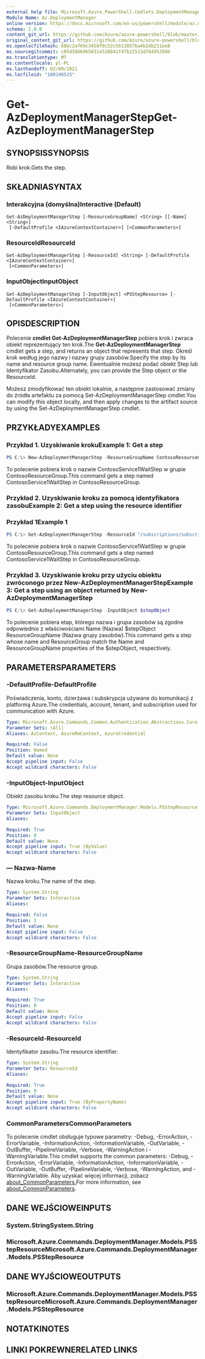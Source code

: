 ```yaml
---
external help file: Microsoft.Azure.PowerShell.Cmdlets.DeploymentManager.dll-Help.xml
Module Name: Az.DeploymentManager
online version: https://docs.microsoft.com/en-us/powershell/module/az.deploymentmanager/get-azdeploymentmanagerstep
schema: 2.0.0
content_git_url: https://github.com/Azure/azure-powershell/blob/master/src/DeploymentManager/DeploymentManager/help/Get-AzDeploymentManagerStep.md
original_content_git_url: https://github.com/Azure/azure-powershell/blob/master/src/DeploymentManager/DeploymentManager/help/Get-AzDeploymentManagerStep.md
ms.openlocfilehash: 68bc2af69c3450f0c52c5613057ba4b2db211ee8
ms.sourcegitcommit: c05d3d669b5631e526841f47b22513d78495350b
ms.translationtype: MT
ms.contentlocale: pl-PL
ms.lasthandoff: 02/09/2021
ms.locfileid: "100196515"
---
```

# <span data-ttu-id="0b7ea-101">Get-AzDeploymentManagerStep</span><span class="sxs-lookup"><span data-stu-id="0b7ea-101">Get-AzDeploymentManagerStep</span></span>

## <span data-ttu-id="0b7ea-102">SYNOPSIS</span><span class="sxs-lookup"><span data-stu-id="0b7ea-102">SYNOPSIS</span></span>
<span data-ttu-id="0b7ea-103">Robi krok.</span><span class="sxs-lookup"><span data-stu-id="0b7ea-103">Gets the step.</span></span>

## <span data-ttu-id="0b7ea-104">SKŁADNIA</span><span class="sxs-lookup"><span data-stu-id="0b7ea-104">SYNTAX</span></span>

### <span data-ttu-id="0b7ea-105">Interakcyjna (domyślna)</span><span class="sxs-lookup"><span data-stu-id="0b7ea-105">Interactive (Default)</span></span>
```
Get-AzDeploymentManagerStep [-ResourceGroupName] <String> [[-Name] <String>]
 [-DefaultProfile <IAzureContextContainer>] [<CommonParameters>]
```

### <span data-ttu-id="0b7ea-106">ResourceId</span><span class="sxs-lookup"><span data-stu-id="0b7ea-106">ResourceId</span></span>
```
Get-AzDeploymentManagerStep [-ResourceId] <String> [-DefaultProfile <IAzureContextContainer>]
 [<CommonParameters>]
```

### <span data-ttu-id="0b7ea-107">InputObject</span><span class="sxs-lookup"><span data-stu-id="0b7ea-107">InputObject</span></span>
```
Get-AzDeploymentManagerStep [-InputObject] <PSStepResource> [-DefaultProfile <IAzureContextContainer>]
 [<CommonParameters>]
```

## <span data-ttu-id="0b7ea-108">OPIS</span><span class="sxs-lookup"><span data-stu-id="0b7ea-108">DESCRIPTION</span></span>
<span data-ttu-id="0b7ea-109">Polecenie **cmdlet Get-AzDeploymentManagerStep** pobiera krok i zwraca obiekt reprezentujący ten krok.</span><span class="sxs-lookup"><span data-stu-id="0b7ea-109">The **Get-AzDeploymentManagerStep** cmdlet gets a step, and returns an object that represents that step.</span></span>
<span data-ttu-id="0b7ea-110">Określ krok według jego nazwy i nazwy grupy zasobów.</span><span class="sxs-lookup"><span data-stu-id="0b7ea-110">Specify the step by its name and resource group name.</span></span> <span data-ttu-id="0b7ea-111">Ewentualnie możesz podać obiekt Step lub Identyfikator Zasobu.</span><span class="sxs-lookup"><span data-stu-id="0b7ea-111">Alternately, you can provide the Step object or the ResourceId.</span></span>

<span data-ttu-id="0b7ea-112">Możesz zmodyfikować ten obiekt lokalnie, a następnie zastosować zmiany do źródła artefaktu za pomocą Set-AzDeploymentManagerStep cmdlet.</span><span class="sxs-lookup"><span data-stu-id="0b7ea-112">You can modify this object locally, and then apply changes to the artifact source by using the Set-AzDeploymentManagerStep cmdlet.</span></span>

## <span data-ttu-id="0b7ea-113">PRZYKŁADY</span><span class="sxs-lookup"><span data-stu-id="0b7ea-113">EXAMPLES</span></span>

### <span data-ttu-id="0b7ea-114">Przykład 1. Uzyskiwanie kroku</span><span class="sxs-lookup"><span data-stu-id="0b7ea-114">Example 1: Get a step</span></span>
```powershell
PS C:\> New-AzDeploymentManagerStep -ResourceGroupName ContosoResourceGroup -Name ContosoService1WaitStep
```

<span data-ttu-id="0b7ea-115">To polecenie pobiera krok o nazwie ContosoService1WaitStep w grupie ContosoResourceGroup.</span><span class="sxs-lookup"><span data-stu-id="0b7ea-115">This command gets a step named ContosoService1WaitStep in ContosoResourceGroup.</span></span>

### <span data-ttu-id="0b7ea-116">Przykład 2. Uzyskiwanie kroku za pomocą identyfikatora zasobu</span><span class="sxs-lookup"><span data-stu-id="0b7ea-116">Example 2: Get a step using the resource identifier</span></span>
### <span data-ttu-id="0b7ea-117">Przykład 1</span><span class="sxs-lookup"><span data-stu-id="0b7ea-117">Example 1</span></span>
```powershell
PS C:\> Get-AzDeploymentManagerStep -ResourceId "/subscriptions/subscriptionId/resourcegroups/ContosoResourceGroup/providers/Microsoft.DeploymentManager/steps/ContosoService1WaitStep"
```

<span data-ttu-id="0b7ea-118">To polecenie pobiera krok o nazwie ContosoService1WaitStep w grupie ContosoResourceGroup.</span><span class="sxs-lookup"><span data-stu-id="0b7ea-118">This command gets a step named ContosoService1WaitStep in ContosoResourceGroup.</span></span>

### <span data-ttu-id="0b7ea-119">Przykład 3. Uzyskiwanie kroku przy użyciu obiektu zwróconego przez New-AzDeploymentManagerStep</span><span class="sxs-lookup"><span data-stu-id="0b7ea-119">Example 3: Get a step using an object returned by New-AzDeploymentManagerStep</span></span>
```powershell
PS C:\> Get-AzDeploymentManagerStep -InputObject $stepObject
```

 <span data-ttu-id="0b7ea-120">To polecenie pobiera etap, którego nazwa i grupa zasobów są zgodne odpowiednio z właściwościami Name (Nazwa) $stepObject ResourceGroupName (Nazwa grupy zasobów).</span><span class="sxs-lookup"><span data-stu-id="0b7ea-120">This command gets a step whose name and ResourceGroup match the Name and ResourceGroupName properties of the $stepObject, respectively.</span></span>

## <span data-ttu-id="0b7ea-121">PARAMETERS</span><span class="sxs-lookup"><span data-stu-id="0b7ea-121">PARAMETERS</span></span>

### <span data-ttu-id="0b7ea-122">-DefaultProfile</span><span class="sxs-lookup"><span data-stu-id="0b7ea-122">-DefaultProfile</span></span>
<span data-ttu-id="0b7ea-123">Poświadczenia, konto, dzierżawa i subskrypcja używane do komunikacji z platformą Azure.</span><span class="sxs-lookup"><span data-stu-id="0b7ea-123">The credentials, account, tenant, and subscription used for communication with Azure.</span></span>

```yaml
Type: Microsoft.Azure.Commands.Common.Authentication.Abstractions.Core.IAzureContextContainer
Parameter Sets: (All)
Aliases: AzContext, AzureRmContext, AzureCredential

Required: False
Position: Named
Default value: None
Accept pipeline input: False
Accept wildcard characters: False
```

### <span data-ttu-id="0b7ea-124">-InputObject</span><span class="sxs-lookup"><span data-stu-id="0b7ea-124">-InputObject</span></span>
<span data-ttu-id="0b7ea-125">Obiekt zasobu kroku.</span><span class="sxs-lookup"><span data-stu-id="0b7ea-125">The step resource object.</span></span>

```yaml
Type: Microsoft.Azure.Commands.DeploymentManager.Models.PSStepResource
Parameter Sets: InputObject
Aliases:

Required: True
Position: 0
Default value: None
Accept pipeline input: True (ByValue)
Accept wildcard characters: False
```

### <span data-ttu-id="0b7ea-126">— Nazwa</span><span class="sxs-lookup"><span data-stu-id="0b7ea-126">-Name</span></span>
<span data-ttu-id="0b7ea-127">Nazwa kroku.</span><span class="sxs-lookup"><span data-stu-id="0b7ea-127">The name of the step.</span></span>

```yaml
Type: System.String
Parameter Sets: Interactive
Aliases:

Required: False
Position: 1
Default value: None
Accept pipeline input: False
Accept wildcard characters: False
```

### <span data-ttu-id="0b7ea-128">-ResourceGroupName</span><span class="sxs-lookup"><span data-stu-id="0b7ea-128">-ResourceGroupName</span></span>
<span data-ttu-id="0b7ea-129">Grupa zasobów.</span><span class="sxs-lookup"><span data-stu-id="0b7ea-129">The resource group.</span></span>

```yaml
Type: System.String
Parameter Sets: Interactive
Aliases:

Required: True
Position: 0
Default value: None
Accept pipeline input: False
Accept wildcard characters: False
```

### <span data-ttu-id="0b7ea-130">-ResourceId</span><span class="sxs-lookup"><span data-stu-id="0b7ea-130">-ResourceId</span></span>
<span data-ttu-id="0b7ea-131">Identyfikator zasobu.</span><span class="sxs-lookup"><span data-stu-id="0b7ea-131">The resource identifier.</span></span>

```yaml
Type: System.String
Parameter Sets: ResourceId
Aliases:

Required: True
Position: 0
Default value: None
Accept pipeline input: True (ByPropertyName)
Accept wildcard characters: False
```

### <span data-ttu-id="0b7ea-132">CommonParameters</span><span class="sxs-lookup"><span data-stu-id="0b7ea-132">CommonParameters</span></span>
<span data-ttu-id="0b7ea-133">To polecenie cmdlet obsługuje typowe parametry: -Debug, -ErrorAction, -ErrorVariable, -InformationAction, -InformationVariable, -OutVariable, -OutBuffer, -PipelineVariable, -Verbose, -WarningAction i -WarningVariable.</span><span class="sxs-lookup"><span data-stu-id="0b7ea-133">This cmdlet supports the common parameters: -Debug, -ErrorAction, -ErrorVariable, -InformationAction, -InformationVariable, -OutVariable, -OutBuffer, -PipelineVariable, -Verbose, -WarningAction, and -WarningVariable.</span></span> <span data-ttu-id="0b7ea-134">Aby uzyskać więcej informacji, zobacz [about_CommonParameters.](http://go.microsoft.com/fwlink/?LinkID=113216)</span><span class="sxs-lookup"><span data-stu-id="0b7ea-134">For more information, see [about_CommonParameters](http://go.microsoft.com/fwlink/?LinkID=113216).</span></span>

## <span data-ttu-id="0b7ea-135">DANE WEJŚCIOWE</span><span class="sxs-lookup"><span data-stu-id="0b7ea-135">INPUTS</span></span>

### <span data-ttu-id="0b7ea-136">System.String</span><span class="sxs-lookup"><span data-stu-id="0b7ea-136">System.String</span></span>

### <span data-ttu-id="0b7ea-137">Microsoft.Azure.Commands.DeploymentManager.Models.PSStepResource</span><span class="sxs-lookup"><span data-stu-id="0b7ea-137">Microsoft.Azure.Commands.DeploymentManager.Models.PSStepResource</span></span>

## <span data-ttu-id="0b7ea-138">DANE WYJŚCIOWE</span><span class="sxs-lookup"><span data-stu-id="0b7ea-138">OUTPUTS</span></span>

### <span data-ttu-id="0b7ea-139">Microsoft.Azure.Commands.DeploymentManager.Models.PSStepResource</span><span class="sxs-lookup"><span data-stu-id="0b7ea-139">Microsoft.Azure.Commands.DeploymentManager.Models.PSStepResource</span></span>

## <span data-ttu-id="0b7ea-140">NOTATKI</span><span class="sxs-lookup"><span data-stu-id="0b7ea-140">NOTES</span></span>

## <span data-ttu-id="0b7ea-141">LINKI POKREWNE</span><span class="sxs-lookup"><span data-stu-id="0b7ea-141">RELATED LINKS</span></span>
